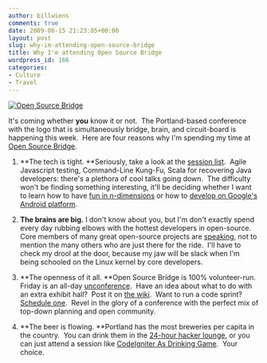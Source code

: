 ```yaml
---
author: billwiens
comments: true
date: 2009-06-15 21:23:05+00:00
layout: post
slug: why-im-attending-open-source-bridge
title: Why I'm attending Open Source Bridge
wordpress_id: 166
categories:
- Culture
- Travel
---
```


[![Open Source Bridge](http://opensourcebridge.org/common/i/header-logo.gif)](http://opensourcebridge.org/)

It's coming whether **you** know it or not.  The Portland-based conference with the logo that is simultaneously bridge, brain, and circuit-board is happening this week.  Here are four reasons why I'm spending my time at [Open Source Bridge](http://opensourcebridge.org/).



	
  1. **The tech is tight. **Seriously, take a look at the [session list](http://opensourcebridge.org/events/2009/sessions).  Agile Javascript testing, Command-Line Kung-Fu, Scala for recovering Java developers: there's a plethora of cool talks going down.  The difficulty won't be finding something interesting, it'll be deciding whether I want to learn how to have [fun in n-dimensions](http://opensourcebridge.org/sessions/146) or how to [develop on Google's Android platform](http://opensourcebridge.org/sessions/257).

	
  2. **The brains are big.** I don't know about you, but I'm don't exactly spend every day rubbing elbows with the hottest developers in open-source.  Core members of many great open-source projects are [speaking](http://opensourcebridge.org/events/2009/speakers), not to mention the many others who are just there for the ride.  I'll have to check my drool at the door, because my jaw will be slack when I'm being schooled on the Linux kernel by core developers.

	
  3. **The openness of it all. **Open Source Bridge is 100% volunteer-run.  Friday is an all-day [unconference](http://opensourcebridge.org/wiki/Unconference_Notes).  Have an idea about what to do with an extra exhibit hall?  Post it on [the wiki](http://opensourcebridge.org/wiki/Exhibit_Hall).  Want to run a code sprint?  [Schedule one](http://opensourcebridge.org/wiki/Hacker_Lounge#Can_I_schedule_a_code_sprint_for_my_project_in_the_lounge.3F).  Revel in the glory of a conference with the perfect mix of top-down planning and open community.

	
  4. **The beer is flowing. **Portland has the most breweries per capita in the country.  You can drink them in the [24-hour hacker lounge](http://opensourcebridge.org/wiki/Hacker_Lounge), or you can just attend a session like [CodeIgniter As Drinking Game](http://opensourcebridge.org/sessions/156).  Your choice.


